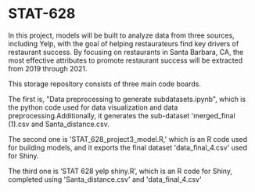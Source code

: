 # STAT-628

In this project, models will be built to analyze data from three sources, including Yelp, with the goal of helping restaurateurs find key drivers of restaurant success. By focusing on restaurants in Santa Barbara, CA, the most effective attributes to promote restaurant success will be extracted from 2019 through 2021.

This storage repository consists of three main code boards. 

The first is, "Data preprocessing to generate subdatasets.ipynb", which is the python code used for data visualization and data preprocessing.Additionally, it generates the sub-dataset 'merged_final (1).csv and Santa_distance.csv.

The second one is 'STAT_628_project3_model.R,' which is an R code used for building models, and it exports the final dataset 'data_final_4.csv' used for Shiny.

The third one is ‘STAT 628 yelp shiny.R’, which is an R code for Shiny, completed using 'Santa_distance.csv' and 'data_final_4.csv'
